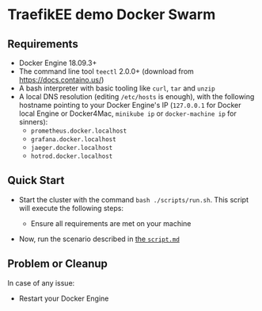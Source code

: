 # TraefikEE demo Docker Swarm

## Requirements

- Docker Engine 18.09.3+
- The command line tool `teectl` 2.0.0+ (download from <https://docs.containo.us/>)
- A bash interpreter with basic tooling like `curl`, `tar` and `unzip`
- A local DNS resolution (editing `/etc/hosts` is enough),
  with the following hostname pointing to your Docker Engine's IP
  (`127.0.0.1` for Docker local Engine or Docker4Mac, `minikube ip` or `docker-machine ip` for sinners):
  - `prometheus.docker.localhost`
  - `grafana.docker.localhost`
  - `jaeger.docker.localhost`
  - `hotrod.docker.localhost`

## Quick Start

- Start the cluster with the command `bash ./scripts/run.sh`. This script will execute the following steps:
  - Ensure all requirements are met on your machine

- Now, run the scenario described in [the `script.md`](./script.md)

## Problem or Cleanup

In case of any issue:

- Restart your Docker Engine

